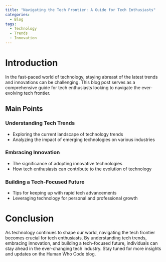 ```yaml
---
title: "Navigating the Tech Frontier: A Guide for Tech Enthusiasts"
categories:
  - Blog
tags:
  - Technology
  - Trends
  - Innovation
---
```


# Introduction
In the fast-paced world of technology, staying abreast of the latest trends and innovations can be challenging. This blog post serves as a comprehensive guide for tech enthusiasts looking to navigate the ever-evolving tech frontier.

## Main Points
### Understanding Tech Trends
- Exploring the current landscape of technology trends
- Analyzing the impact of emerging technologies on various industries

### Embracing Innovation
- The significance of adopting innovative technologies
- How tech enthusiasts can contribute to the evolution of technology

### Building a Tech-Focused Future
- Tips for keeping up with rapid tech advancements
- Leveraging technology for personal and professional growth

# Conclusion
As technology continues to shape our world, navigating the tech frontier becomes crucial for tech enthusiasts. By understanding tech trends, embracing innovation, and building a tech-focused future, individuals can stay ahead in the ever-changing tech industry. Stay tuned for more insights and updates on the Human Who Code blog.